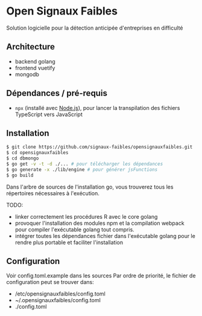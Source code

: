 
# Open Signaux Faibles

Solution logicielle pour la détection anticipée d'entreprises en difficulté

## Architecture

- backend golang
- frontend vuetify
- mongodb

## Dépendances / pré-requis

- `npx` (installé avec [Node.js](https://nodejs.org/)), pour lancer la transpilation des fichiers TypeScript vers JavaScript

## Installation

```bash
$ git clone https://github.com/signaux-faibles/opensignauxfaibles.git
$ cd opensignauxfaibles
$ cd dbmongo
$ go get -v -t -d ./... # pour télécharger les dépendances
$ go generate -x ./lib/engine # pour générer jsFunctions
$ go build
```

Dans l'arbre de sources de l'installation go, vous trouverez tous les répertoires nécessaires à l'exécution.

TODO:

- linker correctement les procédures R avec le core golang
- provoquer l'installation des modules npm et la compilation webpack pour compiler l'exécutable golang tout compris.
- intégrer toutes les dépendances fichier dans l'exécutable golang pour le rendre plus portable et faciliter l'installation

## Configuration

Voir config.toml.example dans les sources
Par ordre de priorité, le fichier de configuration peut se trouver dans:

- /etc/opensignauxfaibles/config.toml
- ~/.opensignauxfaibles/config.toml
- ./config.toml
